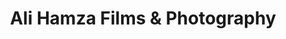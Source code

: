 ---
title: "Ali Hamza Films & Photography"
url: /karachi/ali-hamza-films-and-photography/
shop: photo
---